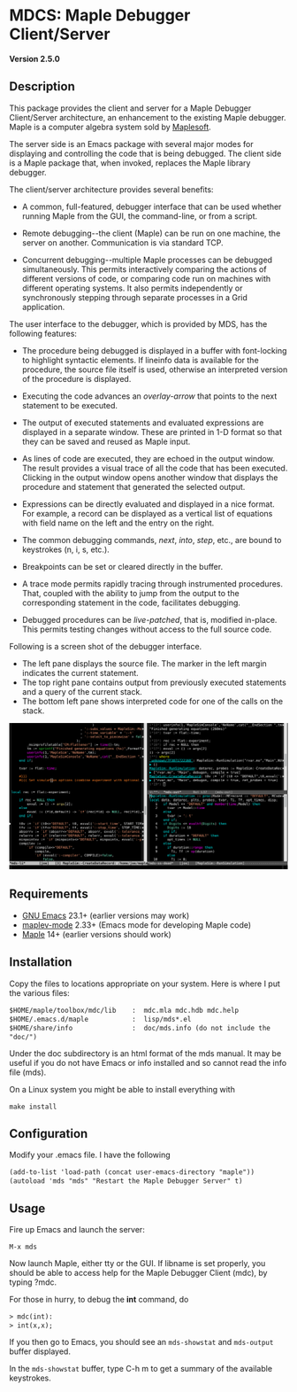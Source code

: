 MDCS: Maple Debugger Client/Server
==================================

**Version 2.5.0**

Description
-----------

This package provides the client and server for a Maple Debugger
Client/Server architecture, an enhancement to the existing Maple
debugger.  Maple is a computer algebra system sold by
[Maplesoft](http://www.maplesoft.com/).

The server side is an Emacs package with several major modes
for displaying and controlling the code that is being debugged.
The client side is a Maple package that, when invoked,
replaces the Maple library debugger.

The client/server architecture provides several benefits:

* A common, full-featured, debugger interface that can be used
  whether running Maple from the GUI, the command-line, or from a
  script.

* Remote debugging--the client (Maple) can be run on one machine, the
  server on another. Communication is via standard TCP.

* Concurrent debugging--multiple Maple processes can be debugged
  simultaneously. This permits interactively comparing the actions of
  different versions of code, or comparing code run on machines with
  different operating systems. It also permits independently or
  synchronously stepping through separate processes in a Grid
  application.

The user interface to the debugger, which is provided by MDS, has
the following features:

* The procedure being debugged is displayed in a buffer with
  font-locking to highlight syntactic elements.  If lineinfo
  data is available for the procedure, the source file itself
  is used, otherwise an interpreted version of the procedure
  is displayed.

* Executing the code advances an _overlay-arrow_ that points to the
  next statement to be executed.

* The output of executed statements and evaluated expressions are
  displayed in a separate window.  These are printed in 1-D format
  so that they can be saved and reused as Maple input.

* As lines of code are executed, they are echoed in the output
  window.  The result provides a visual trace of all the code that
  has been executed.  Clicking in the output window opens another
  window that displays the procedure and statement that
  generated the selected output.

* Expressions can be directly evaluated and displayed in a nice
  format.  For example, a record can be displayed as a vertical list
  of equations with field name on the left and the entry on the
  right.

* The common debugging commands, *next*, *into*, *step*, etc., are
  bound to keystrokes (n, i, s, etc.).

* Breakpoints can be set or cleared directly in the buffer.

* A trace mode permits rapidly tracing through instrumented
  procedures.  That, coupled with the ability to jump from the
  output to the corresponding statement in the code, facilitates
  debugging.

* Debugged procedures can be _live-patched_, that is, modified
  in-place.  This permits testing changes without access to the full
  source code.

Following is a screen shot of the debugger interface.

* The left pane displays the source file.
  The marker in the left margin indicates the current statement.
* The top right pane contains output from previously executed statements
  and a query of the current stack.
* The bottom left pane shows interpreted code for one of the calls on the stack.

![screen shot](images/mds-example.png?raw=true "Screen Shot")

Requirements
------------
* [GNU Emacs](https://www.gnu.org/software/emacs/) 23.1+ (earlier versions may work)
* [maplev-mode](https://github.com/JoeRiel/maplev) 2.33+ (Emacs mode for developing Maple code)
* [Maple](https://www.maplesoft.com) 14+ (earlier versions should work)

Installation
------------
Copy the files to locations appropriate on your system.
Here is where I put the various files:

    $HOME/maple/toolbox/mdc/lib    :  mdc.mla mdc.hdb mdc.help
    $HOME/.emacs.d/maple           :  lisp/mds*.el
    $HOME/share/info               :  doc/mds.info (do not include the "doc/")

Under the doc subdirectory is an html format of the mds manual.  It
may be useful if you do not have Emacs or info installed and so cannot
read the info file (mds).

On a Linux system you might be able to install everything with

    make install

Configuration
-------------
Modify your .emacs file.  I have the following

	(add-to-list 'load-path (concat user-emacs-directory "maple"))
    (autoload 'mds "mds" "Restart the Maple Debugger Server" t)

Usage
-----
Fire up Emacs and launch the server:

    M-x mds

Now launch Maple, either tty or the GUI.  If libname
is set properly, you should be able to access help for
the Maple Debugger Client (mdc), by typing ?mdc.

For those in hurry, to debug the **int** command, do

    > mdc(int):
    > int(x,x);

If you then go to Emacs, you should see an `mds-showstat`
and `mds-output` buffer displayed.

In the `mds-showstat` buffer, type C-h m to get a summary of
the available keystrokes.

